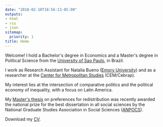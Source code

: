 ```yaml
---
date: "2018-02-10T18:56:13-05:00"
outputs:
- html
- rss
- json
sitemap:
  priority: 1
title: Home
---
```


Welcome! I hold a Bachelor's degree in Economics and a Master's degree in Political Science from the [University of Sao Paulo](https://www5.usp.br/), in Brazil.

I work as Research Assistant for Natalia Bueno ([Emory University](http://polisci.emory.edu/home/)) and as a researcher at the [Center for Metropolitan Studies](https://centrodametropole.fflch.usp.br/en) (CEM/Cebrap).

My interest lies at the intersection of comparative politics and the political economy of inequality, with a focus on Latin America.

My [Master's thesis](https://t.co/8K15s8QISA) on preferences for redistribution was recently awarded the national prize for the best dissertation in all social sciences by the National Graduate Studies Association in Social Sciences ([ANPOCS](https://www.anpocs.com/)).

Download my [CV](CV_RodrigoMahlmeister.pdf).

